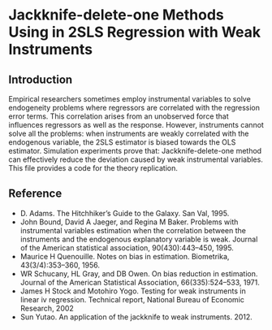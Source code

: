 # Jackknife-delete-one Methods Using in 2SLS Regression with Weak Instruments
## Introduction
Empirical researchers sometimes employ instrumental variables to solve endogeneity problems where regressors are correlated with the regression error terms. This correlation arises from an unobserved force that influences regressors as well as the response. However, instruments cannot solve all the problems: when instruments are weakly correlated with the endogenous variable, the 2SLS estimator is biased towards the OLS estimator. Simulation experiments prove that: Jackknife-delete-one method can effectively reduce the deviation caused by weak instrumental variables. This file provides a code for the theory replication.
## Reference ##
 - D. Adams. The Hitchhiker’s Guide to the Galaxy. San Val, 1995.
 - John Bound, David A Jaeger, and Regina M Baker. Problems with instrumental variables estimation when the correlation between the instruments and the endogenous explanatory  variable is weak. Journal of the American statistical association, 90(430):443–450, 1995.
 - Maurice H Quenouille. Notes on bias in estimation. Biometrika, 43(3/4):353–360, 1956.
 - WR Schucany, HL Gray, and DB Owen. On bias reduction in estimation. Journal of the American Statistical Association, 66(335):524–533, 1971.
 - James H Stock and Motohiro Yogo. Testing for weak instruments in linear iv regression. Technical report, National Bureau of Economic Research, 2002
 - Sun Yutao. An application of the jackknife to weak instruments. 2012.
